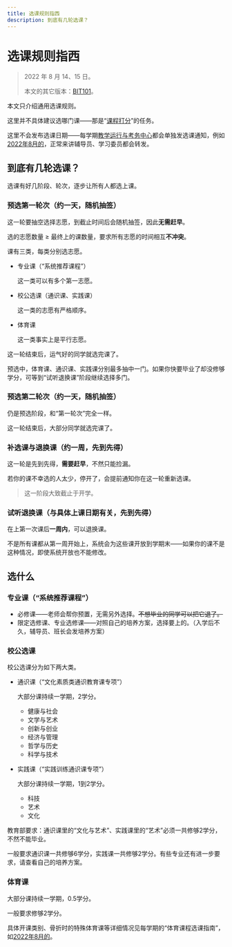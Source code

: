 ```yaml
---
title: 选课规则指西
description: 到底有几轮选课？
---
```


# 选课规则指西

> 2022 年 8 月 14、15 日。
>
> 本文的其它版本：[BIT101](https://bit101.cn/#/paper/show/10)。

本文只介绍通用选课规则。

这里并不具体建议选哪门课——那是“[课程打分](https://bit101.cn/#/course/)”的任务。

这里不会发布选课日期——每学期[教学运行与考务中心](https://jxzx.bit.edu.cn/jxyx/xkgl/index.htm)都会单独发选课通知，例如[2022年8月的](https://jxzx.bit.edu.cn/tzgg/f5ccf2240cb24fe9b6093af1a9931be6.htm)，正常来讲辅导员、学习委员都会转发。

## 到底有几轮选课？

选课有好几阶段、轮次，逐步让所有人都选上课。

### 预选第一轮次（约一天，随机抽签）

这一轮要抽空选择志愿，到截止时间后会随机抽签，因此**无需赶早**。

选的志愿数量 ≥ 最终上的课数量，要求所有志愿的时间相互**不冲突**。

课有三类，每类分别选志愿。

- 专业课（“系统推荐课程”）

  这一类可以有多个第一志愿。

- 校公选课（通识课、实践课）

  这一类的志愿有严格顺序。

- 体育课

  这一类事实上是平行志愿。

这一轮结束后，运气好的同学就选完课了。

预选中，体育课、通识课、实践课分别最多抽中一门。如果你快要毕业了却没修够学分，可等到“试听退换课”阶段继续选择多门。

### 预选第二轮次（约一天，随机抽签）

仍是预选阶段，和“第一轮次”完全一样。

这一轮结束后，大部分同学就选完课了。

### 补选课与退换课（约一周，先到先得）

这一轮是先到先得，**需要赶早**，不然只能捡漏。

若你的课不幸选的人太少，停开了，会提前通知你在这一轮重新选课。

> 这一阶段大致截止于开学。

### 试听退换课（与具体上课日期有关，先到先得）

在上第一次课后**一周内**，可以退换课。

不是所有课都从第一周开始上，系统会为这些课开放到学期末——如果你的课不是这种情况，即使系统开放也不能修改。

## 选什么

### 专业课（“系统推荐课程”）

- 必修课——老师会帮你预置，无需另外选择。~~不想毕业的同学可以把它退了。~~
- 限定选修课、专业选修课——对照自己的培养方案，选择要上的。（入学后不久，辅导员、班长会发培养方案）

### 校公选课

校公选课分为如下两大类。

- 通识课（“文化素质类通识教育课专项”）

  大部分课持续一学期，2学分。

  - 健康与社会
  - 文学与艺术
  - 创新与创业
  - 经济与管理
  - 哲学与历史
  - 科学与技术

- 实践课（“实践训练通识课专项”）

  大部分课持续一学期，1到2学分。

  - 科技
  - 艺术
  - 文化

教育部要求：通识课里的“文化与艺术”、实践课里的“艺术”必须一共修够2学分，不然不能毕业。

一般要求通识课一共修够6学分，实践课一共修够2学分。有些专业还有进一步要求，请查看自己的培养方案。

### 体育课

大部分课持续一学期，0.5学分。

一般要求修够2学分。

具体开课类别、骨折时的特殊体育课等详细情况见每学期的“体育课程选课指南”，如[2022年8月的](https://jxzx.bit.edu.cn/jxyx/xkgl/5ad43cdee7014410813a1957f49b96fc.htm)。

